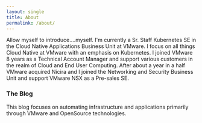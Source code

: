 ```yaml
---
layout: single
title: About
permalink: /about/
---
```


Allow myself to introduce....myself.
I'm currently a Sr. Staff Kubernetes SE in the Cloud Native Applications Business Unit at VMware. I focus on all things Cloud Native at VMware with an emphasis on Kubernetes. I joined VMware 8 years as a Technical Account Manager and support various customers in the realm of Cloud and End User Computing. After about a year in a half VMware acquired Nicira and I joined the Networking and Security Business Unit and support VMware NSX as a Pre-sales SE.


### The Blog

This blog focuses on automating infrastructure and applications primarily through VMware and OpenSource technologies.

